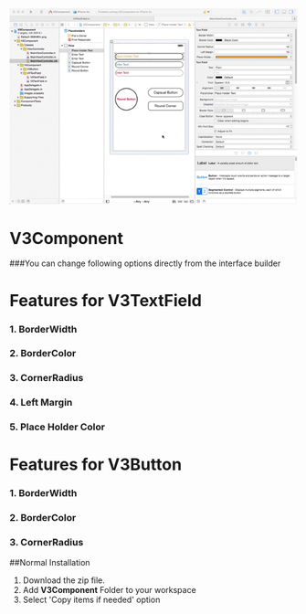 ![image](V3Component.gif)

V3Component
===========
###You can change following options directly from the interface builder

# Features for V3TextField
###  1.  BorderWidth
###  2.  BorderColor
###  3.  CornerRadius
###  4.  Left Margin
###  5.  Place Holder Color

# Features for V3Button
###  1.  BorderWidth
###  2.  BorderColor
###  3.  CornerRadius


##Normal Installation

  1. Download the zip file. 
  2. Add **V3Component** Folder to your workspace
  3. Select 'Copy items if needed' option

